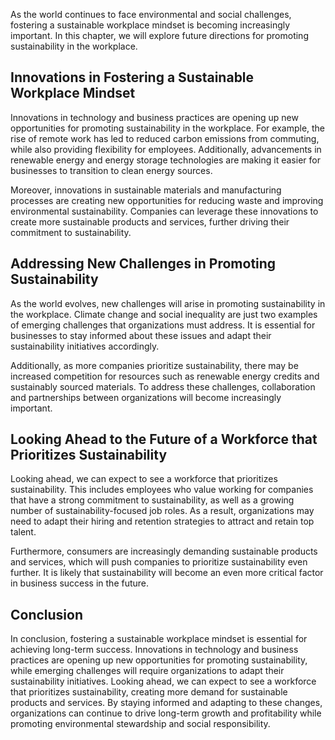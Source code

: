 
As the world continues to face environmental and social challenges, fostering a sustainable workplace mindset is becoming increasingly important. In this chapter, we will explore future directions for promoting sustainability in the workplace.

Innovations in Fostering a Sustainable Workplace Mindset
--------------------------------------------------------

Innovations in technology and business practices are opening up new opportunities for promoting sustainability in the workplace. For example, the rise of remote work has led to reduced carbon emissions from commuting, while also providing flexibility for employees. Additionally, advancements in renewable energy and energy storage technologies are making it easier for businesses to transition to clean energy sources.

Moreover, innovations in sustainable materials and manufacturing processes are creating new opportunities for reducing waste and improving environmental sustainability. Companies can leverage these innovations to create more sustainable products and services, further driving their commitment to sustainability.

Addressing New Challenges in Promoting Sustainability
-----------------------------------------------------

As the world evolves, new challenges will arise in promoting sustainability in the workplace. Climate change and social inequality are just two examples of emerging challenges that organizations must address. It is essential for businesses to stay informed about these issues and adapt their sustainability initiatives accordingly.

Additionally, as more companies prioritize sustainability, there may be increased competition for resources such as renewable energy credits and sustainably sourced materials. To address these challenges, collaboration and partnerships between organizations will become increasingly important.

Looking Ahead to the Future of a Workforce that Prioritizes Sustainability
--------------------------------------------------------------------------

Looking ahead, we can expect to see a workforce that prioritizes sustainability. This includes employees who value working for companies that have a strong commitment to sustainability, as well as a growing number of sustainability-focused job roles. As a result, organizations may need to adapt their hiring and retention strategies to attract and retain top talent.

Furthermore, consumers are increasingly demanding sustainable products and services, which will push companies to prioritize sustainability even further. It is likely that sustainability will become an even more critical factor in business success in the future.

Conclusion
----------

In conclusion, fostering a sustainable workplace mindset is essential for achieving long-term success. Innovations in technology and business practices are opening up new opportunities for promoting sustainability, while emerging challenges will require organizations to adapt their sustainability initiatives. Looking ahead, we can expect to see a workforce that prioritizes sustainability, creating more demand for sustainable products and services. By staying informed and adapting to these changes, organizations can continue to drive long-term growth and profitability while promoting environmental stewardship and social responsibility.

